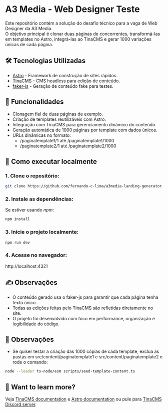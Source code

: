 # A3 Media - Web Designer Teste

Este repositório contém a solução do desafio técnico para a vaga de Web Designer da A3 Media.  
O objetivo principal é clonar duas páginas de concorrentes, transformá-las em templates no Astro, integrá-las ao TinaCMS e gerar 1000 variações únicas de cada página.

## 🛠 Tecnologias Utilizadas

- [Astro](https://astro.build/) - Framework de construção de sites rápidos.
- [TinaCMS](https://tina.io/) - CMS headless para edição de conteúdo.
- [faker-js](https://fakerjs.dev/) - Geração de conteúdo fake para testes.

## 🚀 Funcionalidades

- Clonagem fiel de duas páginas de exemplo.
- Criação de templates reutilizáveis com Astro.
- Integração com TinaCMS para gerenciamento dinâmico do conteúdo.
- Geração automática de 1000 páginas por template com dados únicos.
- URLs dinâmicas no formato:
  - /paginatemplate1/1 até /paginatemplate1/1000
  - /paginatemplate2/1 até /paginatemplate2/1000

## 🧪 Como executar localmente

### 1. Clone o repositório:

```bash
git clone https://github.com/fernando-c-lima/a3media-landing-generator.git
```

### 2. Instale as dependências:

Se estiver usando *npm*:
```bash
npm install
```

### 3. Inicie o projeto localmente:

```bash
npm run dev
```

### 4. Acesse no navegador:


http://localhost:4321


## ✍️ Observações

- O conteúdo gerado usa o faker-js para garantir que cada página tenha texto único.
- Todas as edições feitas pelo TinaCMS são refletidas diretamente no site.
- O projeto foi desenvolvido com foco em performance, organização e legibilidade do código.

## 🧞 Observações

 - Se quiser testar a criação das 1000 cópias de cada template, exclua as pastas em src/content/paginatemplate1 e src/content/paginatemplate2 e rode o comando:
```bash
node --loader ts-node/esm scripts/seed-template-content.ts
```




## 👀 Want to learn more?

Veja [TinaCMS documentation](https://tina.io/docs) e [Astro documentation](https://docs.astro.build) ou pule para [TinaCMS Discord server](https://discord.gg/cG2UNREu).

